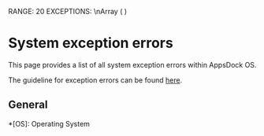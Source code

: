 
RANGE: 20
EXCEPTIONS: \nArray
(
)

# System exception errors

This page provides a list of all system exception errors within AppsDock OS.

The guideline for exception errors can be found [here](../../gettingstarted/guidelines/exception-errors).

## General



*[OS]: Operating System
